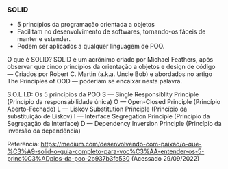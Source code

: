 ### SOLID 
- 5 princípios da programação orientada a objetos 
- Facilitam no desenvolvimento de softwares, tornando-os fáceis de manter e estender. 
- Podem ser aplicados a qualquer linguagem de POO.

O que é SOLID?
SOLID é um acrônimo criado por Michael Feathers, 
após observar que cinco princípios da orientação a objetos e design de código — Criados por Robert C. Martin (a.k.a. Uncle Bob) 
e abordados no artigo The Principles of OOD — poderiam se encaixar nesta palavra.

S.O.L.I.D: Os 5 princípios da POO
S — Single Responsiblity Principle (Princípio da responsabilidade única)
O — Open-Closed Principle (Princípio Aberto-Fechado)
L — Liskov Substitution Principle (Princípio da substituição de Liskov)
I — Interface Segregation Principle (Princípio da Segregação da Interface)
D — Dependency Inversion Principle (Princípio da inversão da dependência)


Referência:
https://medium.com/desenvolvendo-com-paixao/o-que-%C3%A9-solid-o-guia-completo-para-voc%C3%AA-entender-os-5-princ%C3%ADpios-da-poo-2b937b3fc530
(Acessado 29/09/2022)
